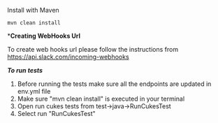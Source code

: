 Install with Maven

`mvn clean install`

*****Creating WebHooks Url****

To create web hooks url please follow the instructions from 
https://api.slack.com/incoming-webhooks 

*****To run tests*****
1. Before running the tests make sure all the endpoints are updated in env.yml file 
2. Make sure "mvn clean install" is executed in your terminal
3. Open run cukes tests from test->java->RunCukesTest
4. Select run "RunCukesTest"




